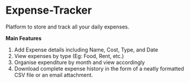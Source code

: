 # Expense-Tracker

Platform to store and track all your daily expenses. 

**Main Features**
1. Add Expense details including Name, Cost, Type, and Date 
2. View expenses by type (Eg: Food, Rent, etc.)
3. Organise expenditure by month and view accordingly
4. Download complete expense history in the form of a neatly formatted CSV file or an email attachment.
